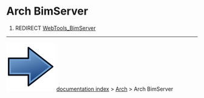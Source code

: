 # Arch BimServer
1.  REDIRECT [WebTools_BimServer](WebTools_BimServer.md)



---
![](images/Button_right.svg) [documentation index](../README.md) > [Arch](Arch_Workbench.md) > Arch BimServer
